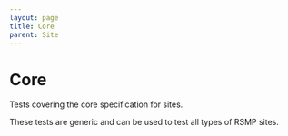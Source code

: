 ```yaml
---
layout: page
title: Core
parent: Site
---
```


# Core

Tests covering the core specification for sites.

These tests are generic and can be used to test all types of RSMP sites.

